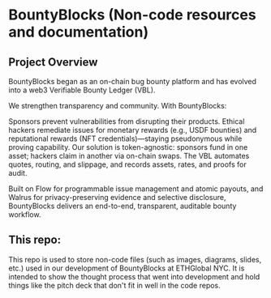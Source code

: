 # BountyBlocks (Non-code resources and documentation)
## Project Overview
BountyBlocks began as an on-chain bug bounty platform and has evolved into a web3 Verifiable Bounty Ledger (VBL).

We strengthen transparency and community. With BountyBlocks:

Sponsors prevent vulnerabilities from disrupting their products.
Ethical hackers remediate issues for monetary rewards (e.g., USDF bounties) and reputational rewards (NFT credentials)—staying pseudonymous while proving capability.
Our solution is token-agnostic: sponsors fund in one asset; hackers claim in another via on-chain swaps. The VBL automates quotes, routing, and slippage, and records assets, rates, and proofs for audit.

Built on Flow for programmable issue management and atomic payouts, and Walrus for privacy-preserving evidence and selective disclosure, BountyBlocks delivers an end-to-end, transparent, auditable bounty workflow.

## This repo:
This repo is used to store non-code files (such as images, diagrams, slides, etc.) used in our development of BountyBlocks at ETHGlobal NYC. It is intended to show the thought process that went into development and hold things like the pitch deck that don't fit in well in the code repos.
